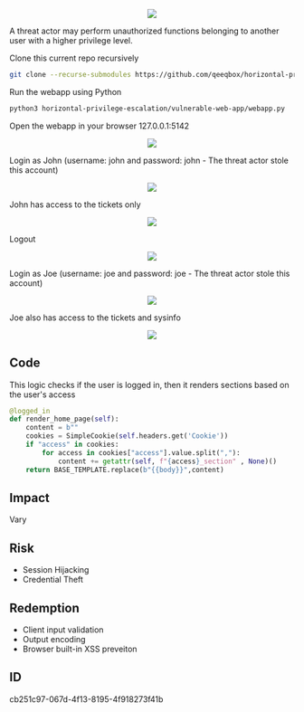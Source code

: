 <p align="center"> <img src="https://raw.githubusercontent.com/qeeqbox/vertical-privilege-escalation/main/content/vertical-privilege-escalation.svg"></p>

A threat actor may perform unauthorized functions belonging to another user with a higher privilege level.

Clone this current repo recursively
```sh
git clone --recurse-submodules https://github.com/qeeqbox/horizontal-privilege-escalation
```
Run the webapp using Python
```sh
python3 horizontal-privilege-escalation/vulnerable-web-app/webapp.py
```
Open the webapp in your browser 127.0.0.1:5142
<p align="center"> <img src="https://raw.githubusercontent.com/qeeqbox/vertical-privilege-escalation/main/content/1.png"></p>
Login as John (username: john and password: john - The threat actor stole this account)
<p align="center"> <img src="https://raw.githubusercontent.com/qeeqbox/vertical-privilege-escalation/main/content/2.png"></p>
John has access to the tickets only
<p align="center"> <img src="https://raw.githubusercontent.com/qeeqbox/vertical-privilege-escalation/main/content/3.png"></p>
Logout
<p align="center"> <img src="https://raw.githubusercontent.com/qeeqbox/vertical-privilege-escalation/main/content/4.png"></p>
Login as Joe (username: joe and password: joe - The threat actor stole this account)
<p align="center"> <img src="https://raw.githubusercontent.com/qeeqbox/vertical-privilege-escalation/main/content/5.png"></p>
Joe also has access to the tickets and sysinfo
<p align="center"> <img src="https://raw.githubusercontent.com/qeeqbox/vertical-privilege-escalation/main/content/6.png"></p>

## Code
This logic checks if the user is logged in, then it renders sections based on the user's access
```py
@logged_in
def render_home_page(self):
    content = b""
    cookies = SimpleCookie(self.headers.get('Cookie'))
    if "access" in cookies:
        for access in cookies["access"].value.split(","):
            content += getattr(self, f"{access}_section" , None)()
    return BASE_TEMPLATE.replace(b"{{body}}",content)
```
 
## Impact
Vary

## Risk
- Session Hijacking
- Credential Theft

## Redemption
- Client input validation
- Output encoding
- Browser built-in XSS preveiton

## ID
cb251c97-067d-4f13-8195-4f918273f41b
